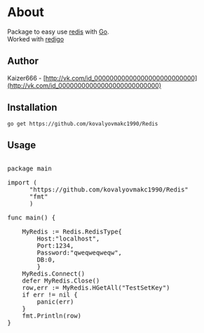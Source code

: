 # About

Package to easy use [redis](http://redis.io) with [Go](http://golang.org/).</br>
Worked with [redigo](https://github.com/garyburd/redigo/)

## Author

Kaizer666 - [http://vk.com/id_00000000000000000000000000](http://vk.com/id_00000000000000000000000000)

## Installation

    go get https://github.com/kovalyovmakc1990/Redis
    
## Usage

<pre>

package main

import (
      "https://github.com/kovalyovmakc1990/Redis"
      "fmt"
      )

func main() {

    MyRedis := Redis.RedisType{
        Host:"localhost",
        Port:1234,
        Password:"qweqweqweqw",
        DB:0,
        }
    MyRedis.Connect()
    defer MyRedis.Close()
    row,err := MyRedis.HGetAll("TestSetKey")
    if err != nil {
        panic(err)
    }
    fmt.Println(row)
}



</pre>



